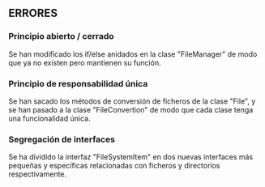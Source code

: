 ## ERRORES

### Principio abierto / cerrado
Se han modificado los if/else anidados en la clase "FileManager" de modo que ya no existen pero mantienen su función.

### Principio de responsabilidad única
Se han sacado los métodos de conversión de ficheros de la clase "File", y se han pasado a la clase "FileConvertion" de 
modo que cada clase tenga una funcionalidad única.

### Segregación de interfaces
Se ha dividido la interfaz "FileSystemItem" en dos nuevas interfaces más pequeñas y específicas relacionadas con
ficheros y directorios respectivamente.